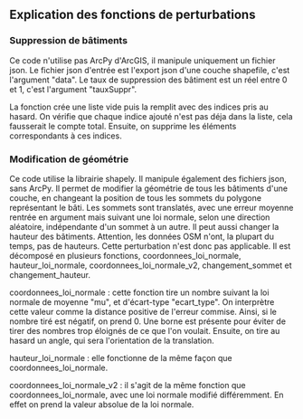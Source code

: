 ## Explication des fonctions de perturbations

### Suppression de bâtiments
Ce code n'utilise pas ArcPy d'ArcGIS, il manipule uniquement un fichier json.
Le fichier json d'entrée est l'export json d'une couche shapefile, c'est l'argument "data".
Le taux de suppression des bâtiment est un réel entre 0 et 1, c'est l'argument "tauxSuppr".

La fonction crée une liste vide puis la remplit avec des indices pris au hasard. On vérifie que chaque indice ajouté n'est pas déja dans la liste, cela fausserait le compte total.
Ensuite, on supprime les éléments correspondants à ces indices.

### Modification de géométrie	
Ce code utilise la librairie shapely. Il manipule également des fichiers json, sans ArcPy.
Il permet de modifier la géométrie de tous les bâtiments d'une couche, en changeant la position de tous les sommets du polygone représentant le bâti. Les sommets sont translatés, avec une erreur moyenne rentrée en argument mais suivant une loi normale, selon une direction aléatoire, indépendante d'un sommet à un autre.
Il peut aussi changer la hauteur des bâtiments. Attention, les données OSM n'ont, la plupart du temps, pas de hauteurs. Cette perturbation n'est donc pas applicable.
Il est décomposé en plusieurs fonctions, coordonnees_loi_normale, hauteur_loi_normale, coordonnees_loi_normale_v2, changement_sommet et changement_hauteur.

coordonnees_loi_normale : cette fonction tire un nombre suivant la loi normale de moyenne "mu", et d'écart-type "ecart_type". On interprètre cette valeur comme la distance positive de l'erreur commise. Ainsi, si le nombre tiré est négatif, on prend 0. Une borne est présente pour éviter de tirer des nombres trop éloignés de ce que l'on voulait. Ensuite, on tire au hasard un angle, qui sera l'orientation de la translation. 

hauteur_loi_normale : elle fonctionne de la même façon que coordonnees_loi_normale.

coordonnees_loi_normale_v2 : il s'agit de la même fonction que coordonnees_loi_normale, avec une loi normale modifié différemment. En effet on prend la valeur absolue de la loi normale.
